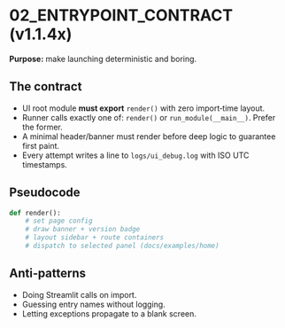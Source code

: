 # 02_ENTRYPOINT_CONTRACT (v1.1.4x)

**Purpose:** make launching deterministic and boring.

## The contract
- UI root module **must export** `render()` with zero import‑time layout.
- Runner calls exactly one of: `render()` or `run_module(__main__)`. Prefer the former.
- A minimal header/banner must render before deep logic to guarantee first paint.
- Every attempt writes a line to `logs/ui_debug.log` with ISO UTC timestamps.

## Pseudocode
```python
def render():
    # set page config
    # draw banner + version badge
    # layout sidebar + route containers
    # dispatch to selected panel (docs/examples/home)
```
## Anti‑patterns
- Doing Streamlit calls on import.
- Guessing entry names without logging.
- Letting exceptions propagate to a blank screen.
